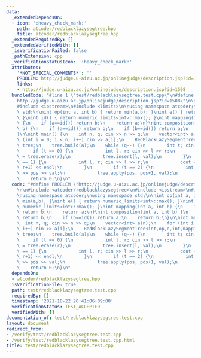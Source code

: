```yaml
---
data:
  _extendedDependsOn:
  - icon: ':heavy_check_mark:'
    path: atcoder/redblacklazysegtree.hpp
    title: atcoder/redblacklazysegtree.hpp
  _extendedRequiredBy: []
  _extendedVerifiedWith: []
  _isVerificationFailed: false
  _pathExtension: cpp
  _verificationStatusIcon: ':heavy_check_mark:'
  attributes:
    '*NOT_SPECIAL_COMMENTS*': ''
    PROBLEM: http://judge.u-aizu.ac.jp/onlinejudge/description.jsp?id=1508
    links:
    - http://judge.u-aizu.ac.jp/onlinejudge/description.jsp?id=1508
  bundledCode: "#line 1 \"test/redblacklazysegtree.test.cpp\"\n#define PROBLEM \"\
    http://judge.u-aizu.ac.jp/onlinejudge/description.jsp?id=1508\"\n\n#include <atcoder/redblacklazysegtree>\n\
    #include <iostream>\n#include <limits>\n\nusing namespace atcoder;\nusing namespace\
    \ std;\n\nint op(int a, int b) { return min(a,b); }\nint e() { return numeric_limits<int>::max();\
    \ }\nint id() { return numeric_limits<int>::max(); }\nint mapping(int a, int b)\
    \ {\n    if (a==id()) return b;\n    return a;\n}\nint composition(int a, int\
    \ b) {\n    if (a==id()) return b;\n    if (b==id()) return a;\n    return b;\n\
    }\n\nint main() {\n    int n, q; cin >> n >> q;\n    vector<int> a(n);\n    for\
    \ (int i = 0; i < n; i++) cin >> a[i];\n    RedBlackLazySegmentTree<int,op,e,int,mapping,composition,id,500000>\
    \ tree;\n    tree.build(a);\n    while (q--) {\n        int t; cin >> t;\n   \
    \     if (t == 0) {\n            int l, r; cin >> l >> r;\n            int val\
    \ = tree.erase(r);\n            tree.insert(l, val);\n        }\n        if (t\
    \ == 1) {\n            int l, r; cin >> l >> r;\n            cout << tree.prod(l,\
    \ r+1) << endl;\n        }\n        if (t == 2) {\n            int pos, val; cin\
    \ >> pos >> val;\n            tree.apply(pos, pos+1, val);\n        }\n    }\n\
    \    return 0;\n}\n"
  code: "#define PROBLEM \"http://judge.u-aizu.ac.jp/onlinejudge/description.jsp?id=1508\"\
    \n\n#include <atcoder/redblacklazysegtree>\n#include <iostream>\n#include <limits>\n\
    \nusing namespace atcoder;\nusing namespace std;\n\nint op(int a, int b) { return\
    \ min(a,b); }\nint e() { return numeric_limits<int>::max(); }\nint id() { return\
    \ numeric_limits<int>::max(); }\nint mapping(int a, int b) {\n    if (a==id())\
    \ return b;\n    return a;\n}\nint composition(int a, int b) {\n    if (a==id())\
    \ return b;\n    if (b==id()) return a;\n    return b;\n}\n\nint main() {\n  \
    \  int n, q; cin >> n >> q;\n    vector<int> a(n);\n    for (int i = 0; i < n;\
    \ i++) cin >> a[i];\n    RedBlackLazySegmentTree<int,op,e,int,mapping,composition,id,500000>\
    \ tree;\n    tree.build(a);\n    while (q--) {\n        int t; cin >> t;\n   \
    \     if (t == 0) {\n            int l, r; cin >> l >> r;\n            int val\
    \ = tree.erase(r);\n            tree.insert(l, val);\n        }\n        if (t\
    \ == 1) {\n            int l, r; cin >> l >> r;\n            cout << tree.prod(l,\
    \ r+1) << endl;\n        }\n        if (t == 2) {\n            int pos, val; cin\
    \ >> pos >> val;\n            tree.apply(pos, pos+1, val);\n        }\n    }\n\
    \    return 0;\n}\n"
  dependsOn:
  - atcoder/redblacklazysegtree.hpp
  isVerificationFile: true
  path: test/redblacklazysegtree.test.cpp
  requiredBy: []
  timestamp: '2021-10-22 20:41:06+09:00'
  verificationStatus: TEST_ACCEPTED
  verifiedWith: []
documentation_of: test/redblacklazysegtree.test.cpp
layout: document
redirect_from:
- /verify/test/redblacklazysegtree.test.cpp
- /verify/test/redblacklazysegtree.test.cpp.html
title: test/redblacklazysegtree.test.cpp
---
```

